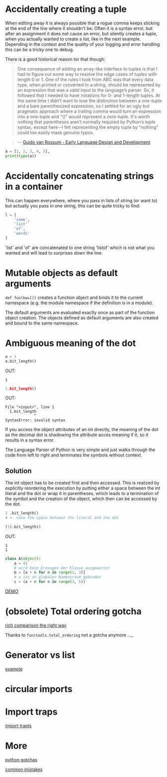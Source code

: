 # Accidentally creating a tuple

When editing away it is always possible that a rogue comma keeps sticking at the end of the line where it shouldn't be. Often it is a syntax error, but after an assignment it does not cause an error, but silently creates a tuple, when you actually wanted to create a list, like in the next example. Depending in the context and the quality of your logging and error handling this can be a tricky one to debug.

There is a good historical reason tor that though:

> One consequence of adding an array-like interface to tuples is that I had to figure out some way to resolve the edge cases of tuples with length 0 or 1. One of the rules I took from ABC was that every data type, when printed or converted to a string, should be represented by an expression that was a valid input to the language’s parser. So, it followed that I needed to have notations for 0- and 1-length tuples. At the same time I didn’t want to lose the distinction between a one-tuple and a bare parenthesized expression, so I settled for an ugly but pragmatic approach where a trailing comma would turn an expression into a one-tuple and "()" would represent a zero-tuple. It's worth nothing that parentheses aren’t normally required by Python’s tuple syntax, except here--I felt representing the empty tuple by “nothing” could too easily mask genuine typos.

> -- [Guido van Rossum - Early Language Design and Development](http://python-history.blogspot.de/2009/02/early-language-design-and-development.html)

```python
a = [1, 2, 3, 4, 5],
print(type(a))
```

# Accidentally concatenating strings in a container

This can happen everywhere, where you pass in lists of string (or want to) but
actually you pass in one string, this can be quite tricky to find:

```python
l = [
    'some', 
    'list' 
    'of',
    'words'
]
```

'list' and 'of' are concatenated to one string 'listof' which is not what you wanted and will lead to surprises down the line.

# Mutable objects as default arguments 

`def fun(kw=[])` creates a function object and binds it to the current namespace (e.g. the module namespace if the definition is in a module).

The default arguments are evaluated exactly once as part of the function object creation. The objects defined as default arguments are also created and bound to the same namespace.

# Ambiguous meaning of the dot

```python
a = 1
a.bit_length()
```
OUT:

    1
    
```python
1.bit_length()
```
OUT:
   
    File "<input>", line 1
      1.bit_length
                 ^
    SyntaxError: invalid syntax

If you access the object attributes of an int directly, the meaning of the dot as the decimal dot is shadowing the attribute acces meaning if it, so it results in a syntax error.

The Language Parser of Python is very simple and just walks through the code from left to right and terminates the symbols without context.

## Solution

The int object has to be created first and then accessed. This is realized by explicitly reordering the execution by putting either a space between the int literal and the dot or wrap it in parentheses, which leads to a termination of the symbol and the creation of the object, which then can be accessed by the dot.

```python
1 .bit_length()
# <- note the space between the literal and the dot

(1).bit_length()
```

OUT:
   
    1
    1

```python
class A(object):
    a = 41
    # wird beim Erzeugen der Klasse ausgewertet
    b = [a + n for n in range(1, 3)]
    # a ist an globalen Namensraum gebunden
    c = (a + n for n in range(3, 5))
```

[DEMO](http://goo.gl/I6owCQ)

# (obsolete) Total ordering gotcha

[rich comparison the right way](https://regebro.wordpress.com/2010/12/13/python-implementing-rich-comparison-the-correct-way/)

Thanks to `functools.total_ordering` not a gotcha anymore ..._

# Generator vs list

[example](lists-vs-generators.py)

# circular imports

# Import traps

[import trapts](http://python-notes.curiousefficiency.org/en/latest/python_concepts/import_traps.html)

# More


[python gotchas](https://pythonconquerstheuniverse.wordpress.com/category/python-gotchas/)

[common mistakes](https://www.toptal.com/python/top-10-mistakes-that-python-programmers-make)

